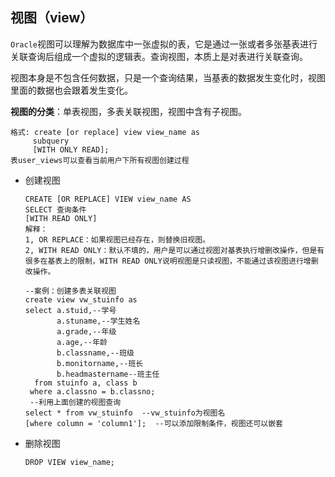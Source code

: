 ## 视图（view）

`Oracle`视图可以理解为数据库中一张虚拟的表，它是通过一张或者多张基表进行关联查询后组成一个虚拟的逻辑表。查询视图，本质上是对表进行关联查询。                                                      

视图本身是不包含任何数据，只是一个查询结果，当基表的数据发生变化时，视图里面的数据也会跟着发生变化。

**视图的分类**：单表视图，多表关联视图，视图中含有子视图。

```plsql
格式: create [or replace] view view_name as
	 subquery
	 [WITH ONLY READ];
表user_views可以查看当前用户下所有视图创建过程
```

- 创建视图

  ```plsql
  CREATE [OR REPLACE] VIEW view_name AS
  SELECT 查询条件
  [WITH READ ONLY]
  解释：
  1, OR REPLACE：如果视图已经存在，则替换旧视图。
  2, WITH READ ONLY：默认不填的，用户是可以通过视图对基表执行增删改操作，但是有很多在基表上的限制，WITH READ ONLY说明视图是只读视图，不能通过该视图进行增删改操作。
  ```

  ```plsql
  --案例：创建多表关联视图
  create view vw_stuinfo as 
  select a.stuid,--学号
         a.stuname,--学生姓名
         a.grade,--年级
         a.age,--年龄
         b.classname,--班级
         b.monitorname,--班长
         b.headmastername--班主任
    from stuinfo a, class b
   where a.classno = b.classno;
   --利用上面创建的视图查询
  select * from vw_stuinfo  --vw_stuinfo为视图名
  [where column = 'column1'];  --可以添加限制条件，视图还可以嵌套
  ```

- 删除视图

  ```plsql
  DROP VIEW view_name;
  ```